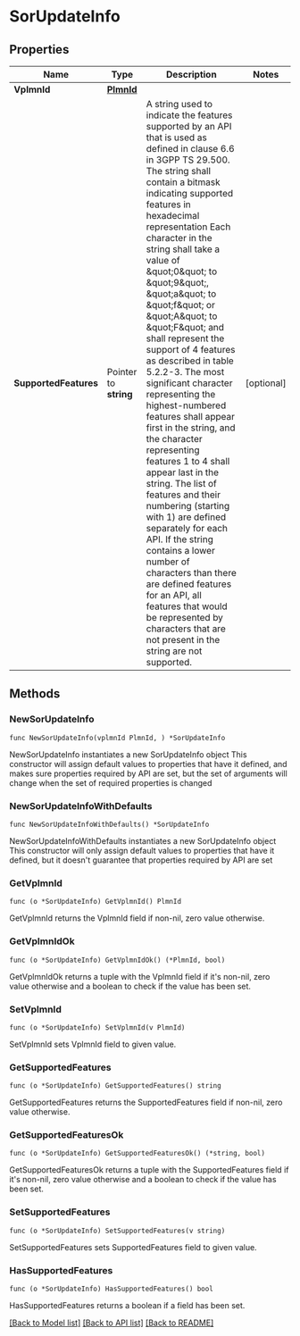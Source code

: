 # SorUpdateInfo

## Properties

Name | Type | Description | Notes
------------ | ------------- | ------------- | -------------
**VplmnId** | [**PlmnId**](PlmnId.md) |  | 
**SupportedFeatures** | Pointer to **string** | A string used to indicate the features supported by an API that is used as defined in clause  6.6 in 3GPP TS 29.500. The string shall contain a bitmask indicating supported features in  hexadecimal representation Each character in the string shall take a value of \&quot;0\&quot; to \&quot;9\&quot;,  \&quot;a\&quot; to \&quot;f\&quot; or \&quot;A\&quot; to \&quot;F\&quot; and shall represent the support of 4 features as described in  table 5.2.2-3. The most significant character representing the highest-numbered features shall  appear first in the string, and the character representing features 1 to 4 shall appear last  in the string. The list of features and their numbering (starting with 1) are defined  separately for each API. If the string contains a lower number of characters than there are  defined features for an API, all features that would be represented by characters that are not  present in the string are not supported.  | [optional] 

## Methods

### NewSorUpdateInfo

`func NewSorUpdateInfo(vplmnId PlmnId, ) *SorUpdateInfo`

NewSorUpdateInfo instantiates a new SorUpdateInfo object
This constructor will assign default values to properties that have it defined,
and makes sure properties required by API are set, but the set of arguments
will change when the set of required properties is changed

### NewSorUpdateInfoWithDefaults

`func NewSorUpdateInfoWithDefaults() *SorUpdateInfo`

NewSorUpdateInfoWithDefaults instantiates a new SorUpdateInfo object
This constructor will only assign default values to properties that have it defined,
but it doesn't guarantee that properties required by API are set

### GetVplmnId

`func (o *SorUpdateInfo) GetVplmnId() PlmnId`

GetVplmnId returns the VplmnId field if non-nil, zero value otherwise.

### GetVplmnIdOk

`func (o *SorUpdateInfo) GetVplmnIdOk() (*PlmnId, bool)`

GetVplmnIdOk returns a tuple with the VplmnId field if it's non-nil, zero value otherwise
and a boolean to check if the value has been set.

### SetVplmnId

`func (o *SorUpdateInfo) SetVplmnId(v PlmnId)`

SetVplmnId sets VplmnId field to given value.


### GetSupportedFeatures

`func (o *SorUpdateInfo) GetSupportedFeatures() string`

GetSupportedFeatures returns the SupportedFeatures field if non-nil, zero value otherwise.

### GetSupportedFeaturesOk

`func (o *SorUpdateInfo) GetSupportedFeaturesOk() (*string, bool)`

GetSupportedFeaturesOk returns a tuple with the SupportedFeatures field if it's non-nil, zero value otherwise
and a boolean to check if the value has been set.

### SetSupportedFeatures

`func (o *SorUpdateInfo) SetSupportedFeatures(v string)`

SetSupportedFeatures sets SupportedFeatures field to given value.

### HasSupportedFeatures

`func (o *SorUpdateInfo) HasSupportedFeatures() bool`

HasSupportedFeatures returns a boolean if a field has been set.


[[Back to Model list]](../README.md#documentation-for-models) [[Back to API list]](../README.md#documentation-for-api-endpoints) [[Back to README]](../README.md)


